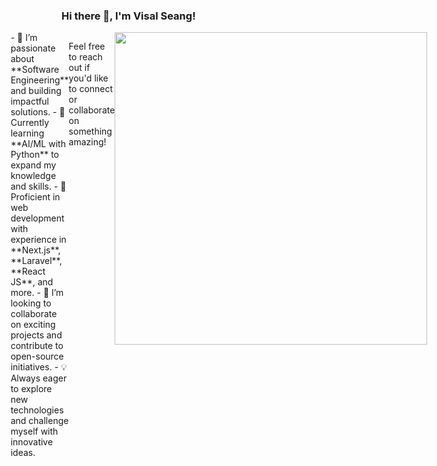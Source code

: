 ### Hi there 👋, I'm Visal Seang!
<div style="display:flex; justify-content:center; align-item:center;">
- 👀 I’m passionate about **Software Engineering** and building impactful solutions.
- 🌱 Currently learning **AI/ML with Python** to expand my knowledge and skills.
- 💼 Proficient in web development with experience in **Next.js**, **Laravel**, **React JS**, and more.
- 🤝 I’m looking to collaborate on exciting projects and contribute to open-source initiatives.
- 💡 Always eager to explore new technologies and challenge myself with innovative ideas.

  Feel free to reach out if you'd like to connect or collaborate on something amazing!
  
<img src="https://images.unsplash.com/photo-1607706189992-eae578626c86?fm=jpg&q=60&w=3000&ixlib=rb-4.0.3&ixid=M3wxMjA3fDB8MHxzZWFyY2h8Nnx8Y29kaW5nfGVufDB8fDB8fHww" style="width:500px" />
</div>
